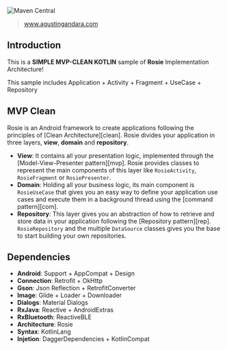 ![Maven Central](https://avatars1.githubusercontent.com/u/14217797?v=3&u=f7438004056c53d618a481884aec5f21d4b622b3&s=50)
> www.agustingandara.com

Introduction
------------
This is a **SIMPLE MVP-CLEAN KOTLIN** sample of **Rosie** Implementation Architecture! 

This sample includes Application + Activity + Fragment + UseCase + Repository

MVP Clean
------------
Rosie is an Android framework to create applications following the principles of [Clean Architecture][clean].
Rosie divides your application in three layers, **view**, **domain** and **repository**. 

* **View**: It contains all your presentation logic, implemented through the [Model-View-Presenter pattern][mvp]. Rosie provides classes to represent the main components of this layer like ``RosieActivity``, ``RosieFragment`` or ``RosiePresenter``.
* **Domain**: Holding all your business logic, its main component is ``RosieUseCase`` that gives you an easy way to define your application use cases and execute them in a background thread using the [command pattern][com].
* **Repository**: This layer gives you an abstraction of how to retrieve and store data in your application following the [Repository pattern][rep]. ``RosieRepository`` and the multiple ``DataSource`` classes gives you the base to start building your own repositories.

Dependencies
------------
* **Android**: Support + AppCompat + Design
* **Connection**: Retrofit + OkHttp 
* **Gson**: Json Reflection + RetrofitConverter
* **Image**: Glide + Loader + Downloader
* **Dialogs**: Material Dialogs 
* **RxJava**: Reactive + AndroidExtras 
* **RxBluetooth**: ReactiveBLE
* **Architecture**: Rosie
* **Syntax**: KotlinLang
* **Injetion**: DaggerDependencies + KotlinCompat
